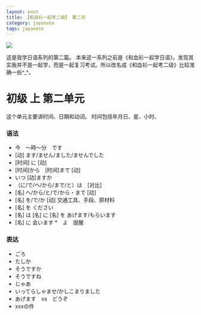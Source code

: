```yaml
---
layout: post
title: 【和血衫一起考二级】 第二天
category: japanese
tags: japanese
---
```


![](https://cdn.kelu.org/blog/tags/japanese.jpg)

这是我学日语系列的第二篇。 本来这一系列之前是《和血衫一起学日语》，发现其实我并不是一起学，而是一起复习考试。所以改名成《和血衫一起考二级》比较准确一些^_^。
    
# 初级 上  第二单元

这个单元主要讲时间、日期和动词。
时间包括年月日、星、小时、

### 语法

* 今　〜時〜分　です
* [动] ます/ません/ました/ませんでした
* [时间] に [动]
* [时间]から　[时间]まで [动]
* いつ [动]ますか
* （に/で/へ/から/まで/と）は　[对比]
* [名] へ/から/と/で/から・まで [动]
* [名] を/で/か [动] 交通工具、手段、原材料
* [名] を ください
* [名] は [名] に [名] を あげます/もらいます
* [名] に 会います
*　よ　提醒

### 表达

* ごろ
* たしか
* そうですか
* そうですね
* じゃあ
* いってらしゃませ/かしこまりました
* あげます　vs　どうぞ
* xxxの件